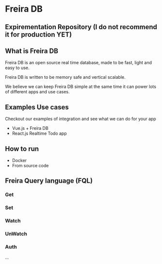 # Freira DB 

## Expirementation Repository (I do not recommend it for production YET)

## What is Freira DB

Freira DB is an open source real time database, made to be fast, light and easy to use.

Freira DB is written to be memory safe and vertical scalable.

We believe we can keep Freira DB simple at the same time it can power lots of different apps and use cases.

## Examples Use cases 

Checkout our examples of integration and see what we can do for your app

* Vue.js + Freira DB
* React.js Realtime Todo app 


## How to run
* Docker 
* From source code

## Freira Query language (FQL)

### Get
### Set
### Watch
### UnWatch
### Auth

...
